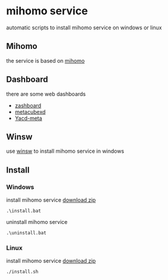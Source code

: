# mihomo service
automatic scripts to install mihomo service on windows or linux

## Mihomo
the service is based on [mihomo](https://github.com/MetaCubeX/mihomo)

## Dashboard
there are some web dashboards
- [zashboard](https://github.com/Zephyruso/zashboard)
- [metacubexd](https://github.com/MetaCubeX/metacubexd)
- [Yacd-meta](https://github.com/MetaCubeX/Yacd-meta)

## Winsw
use [winsw](https://github.com/winsw/winsw) to install mihomo service in windows

## Install

### Windows

install mihomo service [download zip](https://github.com/heal2017/mihomo/releases/download/v1.0.0/mihomo-windows-amd64-v1.0.0.zip)

```shell
.\install.bat
```

uninstall mihomo service
```shell
.\uninstall.bat
```

### Linux

install mihomo service [download zip](https://github.com/heal2017/mihomo/releases/download/v1.0.0/mihomo-linux-amd64-v1.0.0.zip)

```shell
./install.sh
```

